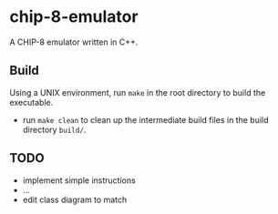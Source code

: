 # chip-8-emulator
A CHIP-8 emulator written in C++.

## Build

Using a UNIX environment, run `make` in the root directory to build the executable.
* run `make clean` to clean up the intermediate build files in the build directory `build/`.

## TODO
* implement simple instructions
* ...
* edit class diagram to match